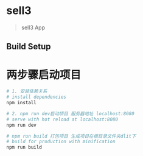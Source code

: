 # sell3

> sell3 App

## Build Setup

# 两步骤启动项目
``` bash
# 1. 安装依赖关系
# install dependencies
npm install

# 2. npm run dev启动项目 服务器地址 localhost:8080 
# serve with hot reload at localhost:8080
npm run dev

# npm run build 打包项目 生成项目在根目录文件夹dlit下
# build for production with minification
npm run build
